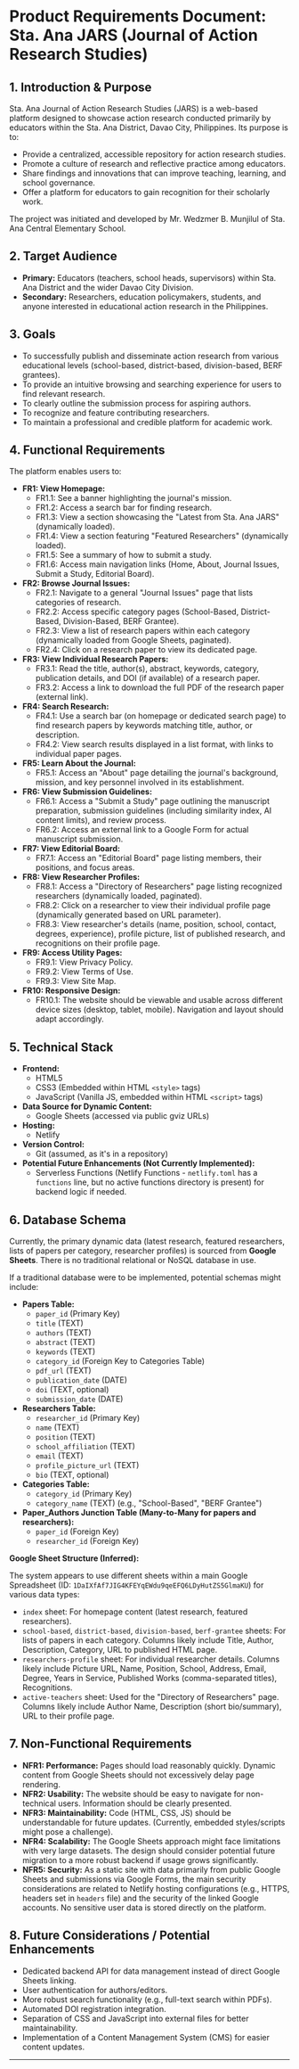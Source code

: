 # Product Requirements Document: Sta. Ana JARS (Journal of Action Research Studies)

## 1. Introduction & Purpose

Sta. Ana Journal of Action Research Studies (JARS) is a web-based platform designed to showcase action research conducted primarily by educators within the Sta. Ana District, Davao City, Philippines. Its purpose is to:

*   Provide a centralized, accessible repository for action research studies.
*   Promote a culture of research and reflective practice among educators.
*   Share findings and innovations that can improve teaching, learning, and school governance.
*   Offer a platform for educators to gain recognition for their scholarly work.

The project was initiated and developed by Mr. Wedzmer B. Munjilul of Sta. Ana Central Elementary School.

## 2. Target Audience

*   **Primary:** Educators (teachers, school heads, supervisors) within Sta. Ana District and the wider Davao City Division.
*   **Secondary:** Researchers, education policymakers, students, and anyone interested in educational action research in the Philippines.

## 3. Goals

*   To successfully publish and disseminate action research from various educational levels (school-based, district-based, division-based, BERF grantees).
*   To provide an intuitive browsing and searching experience for users to find relevant research.
*   To clearly outline the submission process for aspiring authors.
*   To recognize and feature contributing researchers.
*   To maintain a professional and credible platform for academic work.

## 4. Functional Requirements

The platform enables users to:

*   **FR1: View Homepage:**
    *   FR1.1: See a banner highlighting the journal's mission.
    *   FR1.2: Access a search bar for finding research.
    *   FR1.3: View a section showcasing the "Latest from Sta. Ana JARS" (dynamically loaded).
    *   FR1.4: View a section featuring "Featured Researchers" (dynamically loaded).
    *   FR1.5: See a summary of how to submit a study.
    *   FR1.6: Access main navigation links (Home, About, Journal Issues, Submit a Study, Editorial Board).
*   **FR2: Browse Journal Issues:**
    *   FR2.1: Navigate to a general "Journal Issues" page that lists categories of research.
    *   FR2.2: Access specific category pages (School-Based, District-Based, Division-Based, BERF Grantee).
    *   FR2.3: View a list of research papers within each category (dynamically loaded from Google Sheets, paginated).
    *   FR2.4: Click on a research paper to view its dedicated page.
*   **FR3: View Individual Research Papers:**
    *   FR3.1: Read the title, author(s), abstract, keywords, category, publication details, and DOI (if available) of a research paper.
    *   FR3.2: Access a link to download the full PDF of the research paper (external link).
*   **FR4: Search Research:**
    *   FR4.1: Use a search bar (on homepage or dedicated search page) to find research papers by keywords matching title, author, or description.
    *   FR4.2: View search results displayed in a list format, with links to individual paper pages.
*   **FR5: Learn About the Journal:**
    *   FR5.1: Access an "About" page detailing the journal's background, mission, and key personnel involved in its establishment.
*   **FR6: View Submission Guidelines:**
    *   FR6.1: Access a "Submit a Study" page outlining the manuscript preparation, submission guidelines (including similarity index, AI content limits), and review process.
    *   FR6.2: Access an external link to a Google Form for actual manuscript submission.
*   **FR7: View Editorial Board:**
    *   FR7.1: Access an "Editorial Board" page listing members, their positions, and focus areas.
*   **FR8: View Researcher Profiles:**
    *   FR8.1: Access a "Directory of Researchers" page listing recognized researchers (dynamically loaded, paginated).
    *   FR8.2: Click on a researcher to view their individual profile page (dynamically generated based on URL parameter).
    *   FR8.3: View researcher's details (name, position, school, contact, degrees, experience), profile picture, list of published research, and recognitions on their profile page.
*   **FR9: Access Utility Pages:**
    *   FR9.1: View Privacy Policy.
    *   FR9.2: View Terms of Use.
    *   FR9.3: View Site Map.
*   **FR10: Responsive Design:**
    *   FR10.1: The website should be viewable and usable across different device sizes (desktop, tablet, mobile). Navigation and layout should adapt accordingly.

## 5. Technical Stack

*   **Frontend:**
    *   HTML5
    *   CSS3 (Embedded within HTML `<style>` tags)
    *   JavaScript (Vanilla JS, embedded within HTML `<script>` tags)
*   **Data Source for Dynamic Content:**
    *   Google Sheets (accessed via public gviz URLs)
*   **Hosting:**
    *   Netlify
*   **Version Control:**
    *   Git (assumed, as it's in a repository)
*   **Potential Future Enhancements (Not Currently Implemented):**
    *   Serverless Functions (Netlify Functions - `netlify.toml` has a `functions` line, but no active functions directory is present) for backend logic if needed.

## 6. Database Schema

Currently, the primary dynamic data (latest research, featured researchers, lists of papers per category, researcher profiles) is sourced from **Google Sheets**. There is no traditional relational or NoSQL database in use.

If a traditional database were to be implemented, potential schemas might include:

*   **Papers Table:**
    *   `paper_id` (Primary Key)
    *   `title` (TEXT)
    *   `authors` (TEXT)
    *   `abstract` (TEXT)
    *   `keywords` (TEXT)
    *   `category_id` (Foreign Key to Categories Table)
    *   `pdf_url` (TEXT)
    *   `publication_date` (DATE)
    *   `doi` (TEXT, optional)
    *   `submission_date` (DATE)
*   **Researchers Table:**
    *   `researcher_id` (Primary Key)
    *   `name` (TEXT)
    *   `position` (TEXT)
    *   `school_affiliation` (TEXT)
    *   `email` (TEXT)
    *   `profile_picture_url` (TEXT)
    *   `bio` (TEXT, optional)
*   **Categories Table:**
    *   `category_id` (Primary Key)
    *   `category_name` (TEXT) (e.g., "School-Based", "BERF Grantee")
*   **Paper_Authors Junction Table (Many-to-Many for papers and researchers):**
    *   `paper_id` (Foreign Key)
    *   `researcher_id` (Foreign Key)

**Google Sheet Structure (Inferred):**

The system appears to use different sheets within a main Google Spreadsheet (ID: `1DaIXfAf7JIG4KFEYqEWdu9qeEFQ6LDyHutZS5GlmaKU`) for various data types:
*   `index` sheet: For homepage content (latest research, featured researchers).
*   `school-based`, `district-based`, `division-based`, `berf-grantee` sheets: For lists of papers in each category. Columns likely include Title, Author, Description, Category, URL to published HTML page.
*   `researchers-profile` sheet: For individual researcher details. Columns likely include Picture URL, Name, Position, School, Address, Email, Degree, Years in Service, Published Works (comma-separated titles), Recognitions.
*   `active-teachers` sheet: Used for the "Directory of Researchers" page. Columns likely include Author Name, Description (short bio/summary), URL to their profile page.

## 7. Non-Functional Requirements

*   **NFR1: Performance:** Pages should load reasonably quickly. Dynamic content from Google Sheets should not excessively delay page rendering.
*   **NFR2: Usability:** The website should be easy to navigate for non-technical users. Information should be clearly presented.
*   **NFR3: Maintainability:** Code (HTML, CSS, JS) should be understandable for future updates. (Currently, embedded styles/scripts might pose a challenge).
*   **NFR4: Scalability:** The Google Sheets approach might face limitations with very large datasets. The design should consider potential future migration to a more robust backend if usage grows significantly.
*   **NFR5: Security:** As a static site with data primarily from public Google Sheets and submissions via Google Forms, the main security considerations are related to Netlify hosting configurations (e.g., HTTPS, headers set in `headers` file) and the security of the linked Google accounts. No sensitive user data is stored directly on the platform.

## 8. Future Considerations / Potential Enhancements

*   Dedicated backend API for data management instead of direct Google Sheets linking.
*   User authentication for authors/editors.
*   More robust search functionality (e.g., full-text search within PDFs).
*   Automated DOI registration integration.
*   Separation of CSS and JavaScript into external files for better maintainability.
*   Implementation of a Content Management System (CMS) for easier content updates.
---
